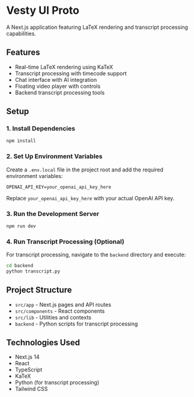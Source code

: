 # Vesty UI Proto

A Next.js application featuring LaTeX rendering and transcript processing capabilities.

## Features

- Real-time LaTeX rendering using KaTeX
- Transcript processing with timecode support
- Chat interface with AI integration
- Floating video player with controls
- Backend transcript processing tools

## Setup

### 1. Install Dependencies
```bash
npm install
```

### 2. Set Up Environment Variables
Create a `.env.local` file in the project root and add the required environment variables:

```
OPENAI_API_KEY=your_openai_api_key_here
```

Replace `your_openai_api_key_here` with your actual OpenAI API key.

### 3. Run the Development Server
```bash
npm run dev
```

### 4. Run Transcript Processing (Optional)
For transcript processing, navigate to the `backend` directory and execute:
```bash
cd backend
python transcript.py
```

## Project Structure

- `src/app` - Next.js pages and API routes
- `src/components` - React components
- `src/lib` - Utilities and contexts
- `backend` - Python scripts for transcript processing

## Technologies Used

- Next.js 14
- React
- TypeScript
- KaTeX
- Python (for transcript processing)
- Tailwind CSS

